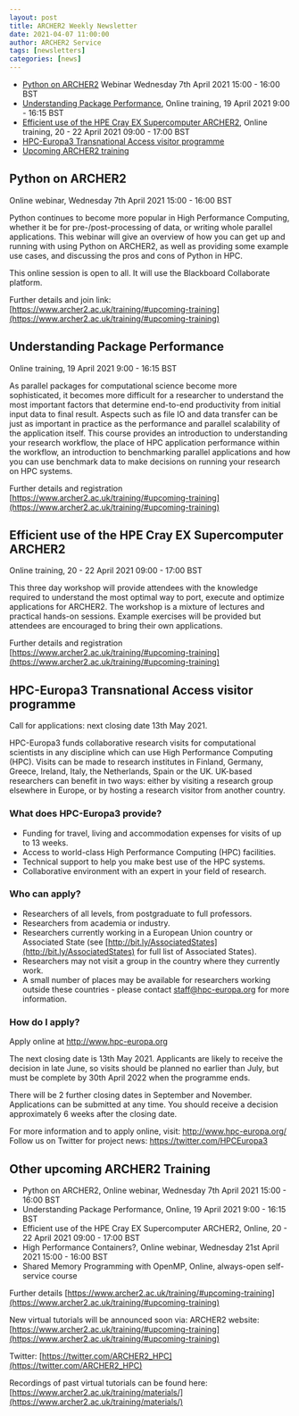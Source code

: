 ```yaml
---
layout: post
title: ARCHER2 Weekly Newsletter
date: 2021-04-07 11:00:00
author: ARCHER2 Service
tags: [newsletters] 
categories: [news]
---
```


 - [Python on ARCHER2](#python-on-archer2) Webinar Wednesday 7th April 2021 15:00 - 16:00 BST 
 - [Understanding Package Performance](#understanding-package-performance), Online training, 19 April 2021 9:00 - 16:15 BST 
 - [Efficient use of the HPE Cray EX Supercomputer ARCHER2](#efficient-use-of-the-hpe-cray-ex-supercomputer-archer2), Online training, 20 - 22 April 2021 09:00 - 17:00 BST 
- [HPC-Europa3 Transnational Access visitor programme](#hpc-europa3-transnational-access-visitor-programme) 
- [Upcoming ARCHER2 training](#other-upcoming-archer2-training) 



## Python on ARCHER2

Online webinar, Wednesday 7th April 2021 15:00 - 16:00 BST 

Python continues to become more popular in High Performance Computing, whether it be for pre-/post-processing of data, or writing whole parallel applications. This webinar will give an overview of how you can get up and running with using Python on ARCHER2, as well as providing some example use cases, and discussing the pros and cons of Python in HPC.

This online session is open to all. It will use the Blackboard Collaborate platform.

Further details and join link:  [https://www.archer2.ac.uk/training/#upcoming-training](https://www.archer2.ac.uk/training/#upcoming-training)



## Understanding Package Performance

Online training, 19 April 2021 9:00 - 16:15 BST 
 
As parallel packages for computational science become more sophisticated, it becomes more difficult for a researcher to understand the most important factors that determine end-to-end productivity from initial input data to final result. Aspects such as file IO and data transfer can be just as important in practice as the performance and parallel scalability of the application itself. This course provides an introduction to understanding your research workflow, the place of HPC application performance within the workflow, an introduction to benchmarking parallel applications and how you can use benchmark data to make decisions on running your research on HPC systems.
 
Further details and registration [https://www.archer2.ac.uk/training/#upcoming-training](https://www.archer2.ac.uk/training/#upcoming-training)
 
 
## Efficient use of the HPE Cray EX Supercomputer ARCHER2

Online training, 20 - 22 April 2021 09:00 - 17:00 BST 

This three day workshop will provide attendees with the knowledge required to understand the most optimal way to port, execute and optimize applications for ARCHER2. The workshop is a mixture of lectures and practical hands-on sessions. Example exercises will be provided but attendees are encouraged to bring their own applications.

Further details and registration [https://www.archer2.ac.uk/training/#upcoming-training](https://www.archer2.ac.uk/training/#upcoming-training)


## HPC-Europa3 Transnational Access visitor programme 

Call for applications: next closing date 13th May 2021. 

HPC-Europa3 funds collaborative research visits for computational scientists in any discipline which can use High Performance Computing (HPC). Visits can be made to research institutes in Finland, Germany, Greece, Ireland, Italy, the Netherlands, Spain or the UK. UK-based researchers can benefit in two ways: either by visiting a research group elsewhere in Europe, or by hosting a research visitor from another country. 

### What does HPC-Europa3 provide? 

- Funding for travel, living and accommodation expenses for visits of up to 13 weeks. 
- Access to world-class High Performance Computing (HPC) facilities. 
- Technical support to help you make best use of the HPC systems. 
- Collaborative environment with an expert in your field of research. 

### Who can apply? 

- Researchers of all levels, from postgraduate to full professors. 
- Researchers from academia or industry. 
- Researchers currently working in a European Union country or Associated State (see [http://bit.ly/AssociatedStates](http://bit.ly/AssociatedStates) for full list of Associated States). 
- Researchers may not visit a group in the country where they currently work. 
- A small number of places may be available for researchers working outside these countries - please contact [staff@hpc-europa.org](mailto:staff@hpc-europa.org) for more information. 

### How do I apply? 

Apply online at [http://www.hpc-europa.org ](http://www.hpc-europa.org )

The next closing date is 13th May 2021. Applicants are likely to receive the decision in late June, so visits should be planned no earlier than July, but must be complete by 30th April 2022 when the programme ends.

There will be 2 further closing dates in September and November. Applications can be submitted at any time. You should receive a decision approximately 6 weeks after the closing date. 

For more information and to apply online, visit: [http://www.hpc-europa.org/ ](http://www.hpc-europa.org/ )
Follow us on Twitter for project news: [https://twitter.com/HPCEuropa3 ](https://twitter.com/HPCEuropa3 )



## Other upcoming ARCHER2 Training

- Python on ARCHER2, Online webinar, Wednesday 7th April 2021 15:00 - 16:00 BST 
- Understanding Package Performance, Online, 19 April 2021 9:00 - 16:15 BST  
- Efficient use of the HPE Cray EX Supercomputer ARCHER2, Online, 20 - 22 April 2021 09:00 - 17:00 BST
- High Performance Containers?, Online webinar, Wednesday 21st April 2021 15:00 - 16:00 BST 
- Shared Memory Programming with OpenMP, Online, always-open self-service course


Further details [https://www.archer2.ac.uk/training/#upcoming-training](https://www.archer2.ac.uk/training/#upcoming-training)

New virtual tutorials will be announced soon via: ARCHER2 website: [https://www.archer2.ac.uk/training/#upcoming-training](https://www.archer2.ac.uk/training/#upcoming-training)

Twitter: [https://twitter.com/ARCHER2_HPC](https://twitter.com/ARCHER2_HPC)

Recordings of past virtual tutorials can be found here: [https://www.archer2.ac.uk/training/materials/](https://www.archer2.ac.uk/training/materials/)